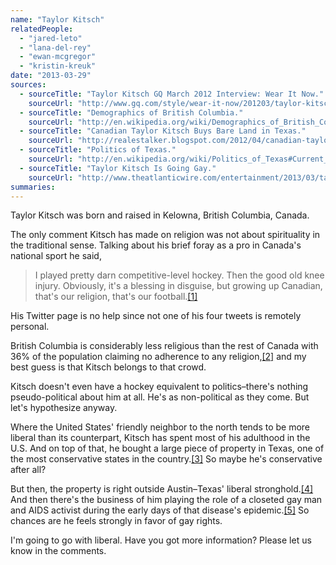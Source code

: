 ```yaml
---
name: "Taylor Kitsch"
relatedPeople:
  - "jared-leto"
  - "lana-del-rey"
  - "ewan-mcgregor"
  - "kristin-kreuk"
date: "2013-03-29"
sources:
  - sourceTitle: "Taylor Kitsch GQ March 2012 Interview: Wear It Now."
    sourceUrl: "http://www.gq.com/style/wear-it-now/201203/taylor-kitsch-interview-james-dean-style-gq-march-2012"
  - sourceTitle: "Demographics of British Columbia."
    sourceUrl: "http://en.wikipedia.org/wiki/Demographics_of_British_Columbia#Religions"
  - sourceTitle: "Canadian Taylor Kitsch Buys Bare Land in Texas."
    sourceUrl: "http://realestalker.blogspot.com/2012/04/canadian-taylor-kitsch-buys-bare-land.html"
  - sourceTitle: "Politics of Texas."
    sourceUrl: "http://en.wikipedia.org/wiki/Politics_of_Texas#Current_situation"
  - sourceTitle: "Taylor Kitsch Is Going Gay."
    sourceUrl: "http://www.theatlanticwire.com/entertainment/2013/03/taylor-kitsch-going-gay/62692/"
summaries:
---
```


Taylor Kitsch was born and raised in Kelowna, British Columbia, Canada.

The only comment Kitsch has made on religion was not about spirituality in the traditional sense. Talking about his brief foray as a pro in Canada's national sport he said,

>I played pretty darn competitive-level hockey. Then the good old knee injury. Obviously, it's a blessing in disguise, but growing up Canadian, that's our religion, that's our football.<a class="source-citation" href="#http%3A%2F%2Fwww.gq.com%2Fstyle%2Fwear-it-now%2F201203%2Ftaylor-kitsch-interview-james-dean-style-gq-march-2012" title="Taylor Kitsch GQ March 2012 Interview: Wear It Now.">[1]</a>

His Twitter page is no help since not one of his four tweets is remotely personal.

British Columbia is considerably less religious than the rest of Canada with 36% of the population claiming no adherence to any religion,<a class="source-citation" href="#http%3A%2F%2Fen.wikipedia.org%2Fwiki%2FDemographics_of_British_Columbia%23Religions" title="Demographics of British Columbia.">[2]</a> and my best guess is that Kitsch belongs to that crowd.

Kitsch doesn't even have a hockey equivalent to politics–there's nothing pseudo-political about him at all. He's as non-political as they come. But let's hypothesize anyway.

Where the United States' friendly neighbor to the north tends to be more liberal than its counterpart, Kitsch has spent most of his adulthood in the U.S. And on top of that, he bought a large piece of property in Texas, one of the most conservative states in the country.<a class="source-citation" href="#http%3A%2F%2Frealestalker.blogspot.com%2F2012%2F04%2Fcanadian-taylor-kitsch-buys-bare-land.html" title="Canadian Taylor Kitsch Buys Bare Land in Texas.">[3]</a> So maybe he's conservative after all?

But then, the property is right outside Austin–Texas' liberal stronghold.<a class="source-citation" href="#http%3A%2F%2Fen.wikipedia.org%2Fwiki%2FPolitics_of_Texas%23Current_situation" title="Politics of Texas.">[4]</a> And then there's the business of him playing the role of a closeted gay man and AIDS activist during the early days of that disease's epidemic.<a class="source-citation" href="#http%3A%2F%2Fwww.theatlanticwire.com%2Fentertainment%2F2013%2F03%2Ftaylor-kitsch-going-gay%2F62692%2F" title="Taylor Kitsch Is Going Gay.">[5]</a> So chances are he feels strongly in favor of gay rights.

I'm going to go with liberal. Have you got more information? Please let us know in the comments.